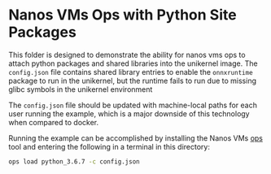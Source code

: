 # Nanos VMs Ops with Python Site Packages

This folder is designed to demonstrate the ability for nanos vms ops to attach python packages and shared libraries into the unikernel image. The `config.json` file contains shared library entries to enable the `onnxruntime` package to run in the unikernel, but the runtime fails to run due to missing glibc symbols in the unikernel environment

The `config.json` file should be updated with machine-local paths for each user running the example, which is a major downside of this technology when compared to docker.

Running the example can be accomplished by installing the Nanos VMs [ops](http://ops.city) tool and entering the following in a terminal in this directory:

```bash
ops load python_3.6.7 -c config.json
```
